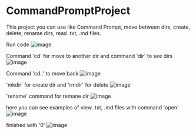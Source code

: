 # CommandPromptProject


This project you can use like Command Prompt, move between dirs, create, delete, rename dirs, read .txt, .md files.

Run code
![image](https://user-images.githubusercontent.com/90980633/211194792-b42e15e0-2711-405b-9d94-ac54049d4342.png)


Command 'cd' for move to another dir and command 'dir' to see dirs
![image](https://user-images.githubusercontent.com/90980633/211194816-6415902f-e7e2-484b-b4c9-487ff5a1c628.png)


Command 'cd..' to move back
![image](https://user-images.githubusercontent.com/90980633/211194841-ade19d88-40c0-40c4-81d8-cbe0adf31291.png)


'mkdir' for create dir and 'rmdir' for delete
![image](https://user-images.githubusercontent.com/90980633/211194864-a8d83ef4-9cc5-47c4-8b3d-b4a4276c932d.png)


'rename' command for remane dir
![image](https://user-images.githubusercontent.com/90980633/211194879-bf0b0b71-f312-4bed-bbd0-8d50dda5f487.png)


here you can see examples of view .txt, .md files with command 'open'
![image](https://user-images.githubusercontent.com/90980633/211194908-d9a24991-c643-4eb9-a008-d37a8298d542.png)


finished with '0'
![image](https://user-images.githubusercontent.com/90980633/211194923-73ea6dd9-aa4d-4881-b3a4-22b495fdcabc.png)


